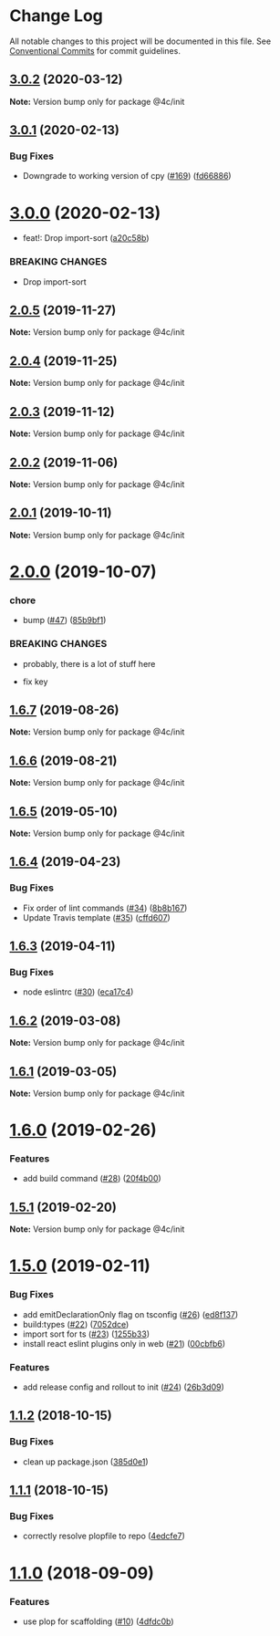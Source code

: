 # Change Log

All notable changes to this project will be documented in this file.
See [Conventional Commits](https://conventionalcommits.org) for commit guidelines.

## [3.0.2](https://github.com/4Catalyzer/cli/compare/@4c/init@3.0.1...@4c/init@3.0.2) (2020-03-12)

**Note:** Version bump only for package @4c/init





## [3.0.1](https://github.com/4Catalyzer/cli/compare/@4c/init@3.0.0...@4c/init@3.0.1) (2020-02-13)


### Bug Fixes

* Downgrade to working version of cpy ([#169](https://github.com/4Catalyzer/cli/issues/169)) ([fd66886](https://github.com/4Catalyzer/cli/commit/fd66886e3eb5fb8fbbd84513a7d6c73694cb05a8))





# [3.0.0](https://github.com/4Catalyzer/cli/compare/@4c/init@2.0.5...@4c/init@3.0.0) (2020-02-13)


* feat!: Drop import-sort ([a20c58b](https://github.com/4Catalyzer/cli/commit/a20c58bd929ef911737eab407357c5954c68c503))


### BREAKING CHANGES

* Drop import-sort





## [2.0.5](https://github.com/4Catalyzer/cli/compare/@4c/init@2.0.4...@4c/init@2.0.5) (2019-11-27)

**Note:** Version bump only for package @4c/init





## [2.0.4](https://github.com/4Catalyzer/cli/compare/@4c/init@2.0.3...@4c/init@2.0.4) (2019-11-25)

**Note:** Version bump only for package @4c/init





## [2.0.3](https://github.com/4Catalyzer/cli/compare/@4c/init@2.0.2...@4c/init@2.0.3) (2019-11-12)

**Note:** Version bump only for package @4c/init





## [2.0.2](https://github.com/4Catalyzer/cli/compare/@4c/init@2.0.1...@4c/init@2.0.2) (2019-11-06)

**Note:** Version bump only for package @4c/init





## [2.0.1](https://github.com/4Catalyzer/cli/compare/@4c/init@2.0.0...@4c/init@2.0.1) (2019-10-11)

**Note:** Version bump only for package @4c/init





# [2.0.0](https://github.com/4Catalyzer/cli/compare/@4c/init@1.6.7...@4c/init@2.0.0) (2019-10-07)


### chore

* bump ([#47](https://github.com/4Catalyzer/cli/issues/47)) ([85b9bf1](https://github.com/4Catalyzer/cli/commit/85b9bf1))


### BREAKING CHANGES

* probably, there is a lot of stuff here

* fix key





## [1.6.7](https://github.com/4Catalyzer/cli/compare/@4c/init@1.6.6...@4c/init@1.6.7) (2019-08-26)

**Note:** Version bump only for package @4c/init





## [1.6.6](https://github.com/4Catalyzer/cli/compare/@4c/init@1.6.5...@4c/init@1.6.6) (2019-08-21)

**Note:** Version bump only for package @4c/init





## [1.6.5](https://github.com/4Catalyzer/cli/compare/@4c/init@1.6.4...@4c/init@1.6.5) (2019-05-10)

**Note:** Version bump only for package @4c/init





## [1.6.4](https://github.com/4Catalyzer/cli/compare/@4c/init@1.6.3...@4c/init@1.6.4) (2019-04-23)


### Bug Fixes

* Fix order of lint commands ([#34](https://github.com/4Catalyzer/cli/issues/34)) ([8b8b167](https://github.com/4Catalyzer/cli/commit/8b8b167))
* Update Travis template ([#35](https://github.com/4Catalyzer/cli/issues/35)) ([cffd607](https://github.com/4Catalyzer/cli/commit/cffd607))





## [1.6.3](https://github.com/4Catalyzer/cli/compare/@4c/init@1.6.2...@4c/init@1.6.3) (2019-04-11)


### Bug Fixes

* node eslintrc ([#30](https://github.com/4Catalyzer/cli/issues/30)) ([eca17c4](https://github.com/4Catalyzer/cli/commit/eca17c4))





## [1.6.2](https://github.com/4Catalyzer/cli/compare/@4c/init@1.6.1...@4c/init@1.6.2) (2019-03-08)

**Note:** Version bump only for package @4c/init





## [1.6.1](https://github.com/4Catalyzer/cli/compare/@4c/init@1.6.0...@4c/init@1.6.1) (2019-03-05)

**Note:** Version bump only for package @4c/init





# [1.6.0](https://github.com/4Catalyzer/cli/compare/@4c/init@1.5.1...@4c/init@1.6.0) (2019-02-26)


### Features

* add build command ([#28](https://github.com/4Catalyzer/cli/issues/28)) ([20f4b00](https://github.com/4Catalyzer/cli/commit/20f4b00))





## [1.5.1](https://github.com/4Catalyzer/cli/compare/@4c/init@1.5.0...@4c/init@1.5.1) (2019-02-20)

**Note:** Version bump only for package @4c/init

<a name="1.5.0"></a>

# [1.5.0](https://github.com/4Catalyzer/cli/compare/@4c/init@1.4.0...@4c/init@1.5.0) (2019-02-11)

### Bug Fixes

- add emitDeclarationOnly flag on tsconfig ([#26](https://github.com/4Catalyzer/cli/issues/26)) ([ed8f137](https://github.com/4Catalyzer/cli/commit/ed8f137))
- build:types ([#22](https://github.com/4Catalyzer/cli/issues/22)) ([7052dce](https://github.com/4Catalyzer/cli/commit/7052dce))
- import sort for ts ([#23](https://github.com/4Catalyzer/cli/issues/23)) ([1255b33](https://github.com/4Catalyzer/cli/commit/1255b33))
- install react eslint plugins only in web ([#21](https://github.com/4Catalyzer/cli/issues/21)) ([00cbfb6](https://github.com/4Catalyzer/cli/commit/00cbfb6))

### Features

- add release config and rollout to init ([#24](https://github.com/4Catalyzer/cli/issues/24)) ([26b3d09](https://github.com/4Catalyzer/cli/commit/26b3d09))

<a name="1.1.2"></a>

## [1.1.2](https://github.com/4Catalyzer/cli/compare/@4c/init@1.1.1...@4c/init@1.1.2) (2018-10-15)

### Bug Fixes

- clean up package.json ([385d0e1](https://github.com/4Catalyzer/cli/commit/385d0e1))

<a name="1.1.1"></a>

## [1.1.1](https://github.com/4Catalyzer/cli/compare/@4c/init@1.1.0...@4c/init@1.1.1) (2018-10-15)

### Bug Fixes

- correctly resolve plopfile to repo ([4edcfe7](https://github.com/4Catalyzer/cli/commit/4edcfe7))

<a name="1.1.0"></a>

# [1.1.0](https://github.com/4Catalyzer/cli/compare/@4c/init@1.0.0...@4c/init@1.1.0) (2018-09-09)

### Features

- use plop for scaffolding ([#10](https://github.com/4Catalyzer/cli/issues/10)) ([4dfdc0b](https://github.com/4Catalyzer/cli/commit/4dfdc0b))
